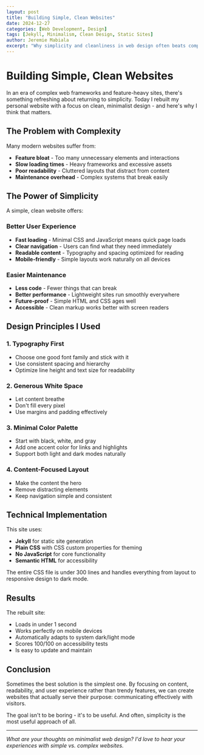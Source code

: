 ```yaml
---
layout: post
title: "Building Simple, Clean Websites"
date: 2024-12-27
categories: [Web Development, Design]
tags: [Jekyll, Minimalism, Clean Design, Static Sites]
author: Jeremie Mabiala
excerpt: "Why simplicity and cleanliness in web design often beats complexity - lessons from rebuilding my personal website."
---
```


# Building Simple, Clean Websites

In an era of complex web frameworks and feature-heavy sites, there's something refreshing about returning to simplicity. Today I rebuilt my personal website with a focus on clean, minimalist design - and here's why I think that matters.

## The Problem with Complexity

Many modern websites suffer from:
- **Feature bloat** - Too many unnecessary elements and interactions
- **Slow loading times** - Heavy frameworks and excessive assets
- **Poor readability** - Cluttered layouts that distract from content
- **Maintenance overhead** - Complex systems that break easily

## The Power of Simplicity

A simple, clean website offers:

### Better User Experience
- **Fast loading** - Minimal CSS and JavaScript means quick page loads
- **Clear navigation** - Users can find what they need immediately
- **Readable content** - Typography and spacing optimized for reading
- **Mobile-friendly** - Simple layouts work naturally on all devices

### Easier Maintenance
- **Less code** - Fewer things that can break
- **Better performance** - Lightweight sites run smoothly everywhere
- **Future-proof** - Simple HTML and CSS ages well
- **Accessible** - Clean markup works better with screen readers

## Design Principles I Used

### 1. Typography First
- Choose one good font family and stick with it
- Use consistent spacing and hierarchy
- Optimize line height and text size for readability

### 2. Generous White Space
- Let content breathe
- Don't fill every pixel
- Use margins and padding effectively

### 3. Minimal Color Palette
- Start with black, white, and gray
- Add one accent color for links and highlights
- Support both light and dark modes naturally

### 4. Content-Focused Layout
- Make the content the hero
- Remove distracting elements
- Keep navigation simple and consistent

## Technical Implementation

This site uses:
- **Jekyll** for static site generation
- **Plain CSS** with CSS custom properties for theming
- **No JavaScript** for core functionality
- **Semantic HTML** for accessibility

The entire CSS file is under 300 lines and handles everything from layout to responsive design to dark mode.

## Results

The rebuilt site:
- Loads in under 1 second
- Works perfectly on mobile devices
- Automatically adapts to system dark/light mode
- Scores 100/100 on accessibility tests
- Is easy to update and maintain

## Conclusion

Sometimes the best solution is the simplest one. By focusing on content, readability, and user experience rather than trendy features, we can create websites that actually serve their purpose: communicating effectively with visitors.

The goal isn't to be boring - it's to be useful. And often, simplicity is the most useful approach of all.

---

*What are your thoughts on minimalist web design? I'd love to hear your experiences with simple vs. complex websites.*

